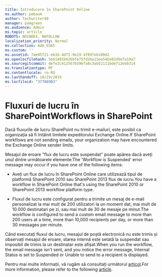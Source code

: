 ```yaml
---
title: Introducere în SharePoint Online
ms.author: pebaum
author: Techwriter40
manager: pamgreen
ms.audience: Admin
ms.topic: article
ROBOTS: NOINDEX, NOFOLLOW
localization_priority: Normal
ms.collection: Adm_O365
ms.custom: ''
ms.assetid: 7ae05f21-eb16-4d71-9e19-4f097eb100d2
ms.openlocfilehash: 5e61491b626bfe75fd26a15ee54be82d9efa19a7
ms.sourcegitcommit: defe2c412567b596fa8c3ab52111bde712ebb314
ms.translationtype: MT
ms.contentlocale: ro-RO
ms.lasthandoff: 10/29/2019
ms.locfileid: "37766903"
---
```

# <a name="workflows-in-sharepoint"></a><span data-ttu-id="6bc89-102">Fluxuri de lucru în SharePoint</span><span class="sxs-lookup"><span data-stu-id="6bc89-102">Workflows in SharePoint</span></span>

<span data-ttu-id="6bc89-103">Dacă fluxurile de lucru SharePoint nu trimit e-mailuri, este posibil ca organizația să fi întâlnit limitele expeditorului Exchange Online.</span><span class="sxs-lookup"><span data-stu-id="6bc89-103">If SharePoint workflows are not sending emails, your organization may have encountered the Exchange Online sender limits.</span></span>

<span data-ttu-id="6bc89-104">Mesajul de eroare "flux de lucru este suspendat" poate apărea dacă aveți unul dintre următoarele elemente:</span><span class="sxs-lookup"><span data-stu-id="6bc89-104">The 'Workflow is Suspended' error message may occur if you have one of the following items:</span></span>

- <span data-ttu-id="6bc89-105">Aveți un flux de lucru în SharePoint Online care utilizează tipul de platformă SharePoint 2010 sau SharePoint 2013 flux de lucru.</span><span class="sxs-lookup"><span data-stu-id="6bc89-105">You have a workflow in SharePoint Online that's using the SharePoint 2010 or SharePoint 2013 workflow platform type.</span></span>

- <span data-ttu-id="6bc89-106">Fluxul de lucru este configurat pentru a trimite un mesaj de e-mail personalizat la mai mult de 200 utilizatori la un moment dat, mai mult de 10.000 destinatari pe zi, sau mai mult de 30 de mesaje pe minut.</span><span class="sxs-lookup"><span data-stu-id="6bc89-106">The workflow is configured to send a custom email message to more than 200 users at a time, more than 10,000 recipients per day, or more than 30 messages per minute.</span></span>

<span data-ttu-id="6bc89-107">Când executați fluxul de lucru, mesajul de poștă electronică nu este trimis și observați mesajul de eroare, starea internă este setată la suspendat sau imposibil de trimis la un destinatar este afișat.</span><span class="sxs-lookup"><span data-stu-id="6bc89-107">When you run the workflow, the email message isn't sent, and you notice the error message, Internal Status is set to Suspended or Unable to send to a recipient is displayed.</span></span>

<span data-ttu-id="6bc89-108">Pentru mai multe informații, vă rugăm să consultați următorul [articol](https://docs.microsoft.com/sharepoint/support/workflows/configured-workflow-fails-running).</span><span class="sxs-lookup"><span data-stu-id="6bc89-108">For more information, please refer to the following [article](https://docs.microsoft.com/sharepoint/support/workflows/configured-workflow-fails-running).</span></span>


